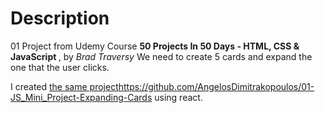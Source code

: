# Description

01 Project from Udemy Course <strong>50 Projects In 50 Days - HTML, CSS & JavaScript
</strong>, by <em>Brad Traversy</em>
We need to create 5 cards and expand the one that the user clicks.

I created [the same project](https://github.com/AngelosDimitrakopoulos/01-JS_Mini_Project-Expanding-Cards)https://github.com/AngelosDimitrakopoulos/01-JS_Mini_Project-Expanding-Cards using react.

